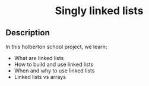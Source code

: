 <h1 align="center">Singly linked lists</h1>

## Description

In this holberton school project, we learn:
* What are linked lists
* How to build and use linked lists
* When and why to use linked lists
* Linked lists vs arrays
